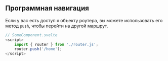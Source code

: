 ## Программная навигация

Если у вас есть доступ к объекту роутера, вы можете 
использовать его метод `push`, чтобы перейти на другой
маршрут.

```javascript
// SomeComponent.svelte
<script>
    import { router } from './router.js';
    router.push('/home');
</script>
```
